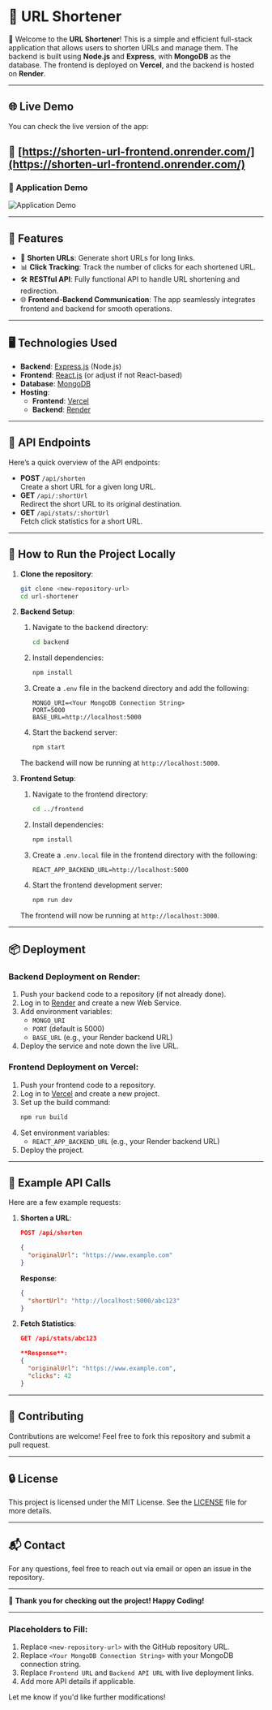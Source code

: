 # 🚀 URL Shortener

🎉 Welcome to the **URL Shortener**! This is a simple and efficient full-stack application that allows users to shorten URLs and manage them. The backend is built using **Node.js** and **Express**, with **MongoDB** as the database. The frontend is deployed on **Vercel**, and the backend is hosted on **Render**.

---

## 🌐 Live Demo

You can check the live version of the app:

🔗 [https://shorten-url-frontend.onrender.com/](https://shorten-url-frontend.onrender.com/)
---

### 🎥 Application Demo

![Application Demo](media/url_shortner_demo.gif)

---

## 🌟 Features

- 🔗 **Shorten URLs**: Generate short URLs for long links.
- 📊 **Click Tracking**: Track the number of clicks for each shortened URL.
- 🛠 **RESTful API**: Fully functional API to handle URL shortening and redirection.
- 🌐 **Frontend-Backend Communication**: The app seamlessly integrates frontend and backend for smooth operations.

---

## 🖥️ Technologies Used

- **Backend**: [Express.js](https://expressjs.com/) (Node.js)
- **Frontend**: [React.js](https://reactjs.org/) (or adjust if not React-based)
- **Database**: [MongoDB](https://www.mongodb.com/)
- **Hosting**:
  - **Frontend**: [Vercel](https://vercel.com/)
  - **Backend**: [Render](https://render.com/)

---

## 🚀 API Endpoints

Here’s a quick overview of the API endpoints:

- **POST** `/api/shorten`  
  Create a short URL for a given long URL.
- **GET** `/api/:shortUrl`  
  Redirect the short URL to its original destination.
- **GET** `/api/stats/:shortUrl`  
  Fetch click statistics for a short URL.

---

## 🔧 How to Run the Project Locally

1. **Clone the repository**:
   ```bash
   git clone <new-repository-url>
   cd url-shortener
   ```

2. **Backend Setup**:
   1. Navigate to the backend directory:
      ```bash
      cd backend
      ```

   2. Install dependencies:
      ```bash
      npm install
      ```

   3. Create a `.env` file in the backend directory and add the following:
      ```plaintext
      MONGO_URI=<Your MongoDB Connection String>
      PORT=5000
      BASE_URL=http://localhost:5000
      ```

   4. Start the backend server:
      ```bash
      npm start
      ```

   The backend will now be running at `http://localhost:5000`.

3. **Frontend Setup**:
   1. Navigate to the frontend directory:
      ```bash
      cd ../frontend
      ```

   2. Install dependencies:
      ```bash
      npm install
      ```

   3. Create a `.env.local` file in the frontend directory with the following:
      ```plaintext
      REACT_APP_BACKEND_URL=http://localhost:5000
      ```

   4. Start the frontend development server:
      ```bash
      npm run dev
      ```

   The frontend will now be running at `http://localhost:3000`.

---

## 📦 Deployment

### Backend Deployment on Render:
1. Push your backend code to a repository (if not already done).
2. Log in to [Render](https://render.com/) and create a new Web Service.
3. Add environment variables:
   - `MONGO_URI`
   - `PORT` (default is 5000)
   - `BASE_URL` (e.g., your Render backend URL)
4. Deploy the service and note down the live URL.

### Frontend Deployment on Vercel:
1. Push your frontend code to a repository.
2. Log in to [Vercel](https://vercel.com/) and create a new project.
3. Set up the build command:
   ```bash
   npm run build
   ```
4. Set environment variables:
   - `REACT_APP_BACKEND_URL` (e.g., your Render backend URL)
5. Deploy the project.

---

## 📝 Example API Calls

Here are a few example requests:

1. **Shorten a URL**:
   ```json
   POST /api/shorten

   {
     "originalUrl": "https://www.example.com"
   }
   ```

   **Response**:
   ```json
   {
     "shortUrl": "http://localhost:5000/abc123"
   }
   ```

2. **Fetch Statistics**:
   ```json
   GET /api/stats/abc123

   **Response**:
   {
     "originalUrl": "https://www.example.com",
     "clicks": 42
   }
   ```

---

## 🤝 Contributing

Contributions are welcome! Feel free to fork this repository and submit a pull request.

---

## 🔒 License

This project is licensed under the MIT License. See the [LICENSE](LICENSE) file for more details.

---

## 📬 Contact

For any questions, feel free to reach out via email or open an issue in the repository.

---

🎉 **Thank you for checking out the project! Happy Coding!**

---

### Placeholders to Fill:
1. Replace `<new-repository-url>` with the GitHub repository URL.
2. Replace `<Your MongoDB Connection String>` with your MongoDB connection string.
3. Replace `Frontend URL` and `Backend API URL` with live deployment links.
4. Add more API details if applicable.

Let me know if you'd like further modifications!
